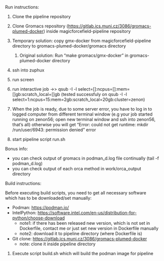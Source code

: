 Run instructions:

1. Clone the pipeline repository
2. Clone Gromacs repository (https://gitlab.ics.muni.cz/3086/gromacs-plumed-docker) inside magicforcefield-pipeline repository 
3. Temporary solution: copy gmx-docker from magicforcefield-pipeline directory to gromacs-plumed-docker/gromacs directory
    1. Original solution: Run “make gromacs/gmx-docker” in gromacs-plumed-docker directory

1. ssh into zuphux
2. run screen
3. run interactive job ->> qsub -I -l select=[]:ncpus=[]:mem=[]gb:scratch_local=[]gb (tested successfuly on qsub -I -l select=1:ncpus=15:mem=2gb:scratch_local=20gb:cluster=zenon)
4. When the job is ready, due to some server error, you have to log in to logged computer from different terminal window (e.g your job started running on zenon56; open new terminal window and ssh into zenon56, that’s all) otherwise you will get “Error: could not get runtime: mkdir /run/user/6943: permission denied” error
5. start pipeline script run.sh

Bonus info:
- you can check output of gromacs in podman_d.log file continually (tail -f podman_d.log)
- you can check output of each orca method in work/orca_output directory

Build instructions:

Before executing build scripts, you need to get all necessary software
which has to be downloaded/set manually:

* Podman: https://podman.io/
* IntelPython: https://software.intel.com/en-us/distribution-for-python/choose-download
    * note1: if there has been released new version, which is not set in Dockerfile, contact me or just set new version in Dockerfile manually
    * note2: download it to pipeline directory (where Dockerfile is)
* Git clone: https://gitlab.ics.muni.cz/3086/gromacs-plumed-docker
    * note: clone it inside pipeline directory

1. Execute script build.sh which will build the podman image for pipeline



